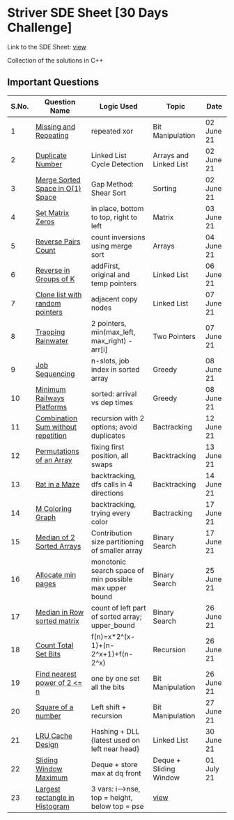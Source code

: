# Striver SDE Sheet [30 Days Challenge]

Link to the SDE Sheet: [view](https://docs.google.com/document/d/1SM92efk8oDl8nyVw8NHPnbGexTS9W-1gmTEYfEurLWQ/edit)

Collection of the solutions in C++

## Important Questions

S.No. | Question Name | Logic Used | Topic | Date |
------|---------------|------------|-------|------|
1 | [Missing and Repeating](https://github.com/vineethm1627/SDE_Sheet_Striver/blob/main/Day-01_Arrays/missing_repeating.cpp) | repeated xor | Bit Manipulation | 02 June 21 |
2 | [Duplicate Number](https://github.com/vineethm1627/SDE_Sheet_Striver/blob/main/Day-01_Arrays/duplicate_number.cpp) | Linked List Cycle Detection | Arrays and Linked List | 02 June 21 |
3 | [Merge Sorted Space in O(1) Space](https://github.com/vineethm1627/SDE_Sheet_Striver/blob/main/Day-01_Arrays/merge_sorted_arrays.cpp) | Gap Method: Shear Sort | Sorting | 02 June 21 |
4 | [Set Matrix Zeros](https://github.com/vineethm1627/SDE_Sheet_Striver/blob/main/Day-02_Arrays/set_matrix_zeros.cpp) | in place, bottom to top, right to left | Matrix | 03 June 21 |
5 | [Reverse Pairs Count](https://github.com/vineethm1627/SDE_Sheet_Striver/blob/main/Day-03_Arrays_Maths/reverse_pairs.cpp) | count inversions using merge sort | Arrays | 04 June 21 |
6 | [Reverse in Groups of K](https://github.com/vineethm1627/SDE_Sheet_Striver/blob/main/Day-06_LinkedList/reverse_groups_k.cpp) | addFirst, original and temp pointers | Linked List | 06 June 21 |
7 | [Clone list with random pointers](https://github.com/vineethm1627/SDE_Sheet_Striver/blob/main/Day-07_Two_Pointers/clone_list.cpp) | adjacent copy nodes | Linked List | 07 June 21 |
8 | [Trapping Rainwater](https://github.com/vineethm1627/SDE_Sheet_Striver/blob/main/Day-07_Two_Pointers/trapping_rainwater.cpp) | 2 pointers, min(max_left, max_right) - arr[i] | Two Pointers | 07 June 21 | 
9 | [Job Sequencing](https://github.com/vineethm1627/SDE_Sheet_Striver/blob/main/Day-08_Greedy/job_sequencing.cpp) | n-slots, job index in sorted array | Greedy | 08 June 21 |
10 | [Minimum Railways Platforms](https://github.com/vineethm1627/SDE_Sheet_Striver/blob/main/Day-08_Greedy/min_platforms_railway.cpp) | sorted: arrival vs dep times | Greedy | 08 June 21 |
11 | [Combination Sum without repetition](https://github.com/vineethm1627/SDE_Sheet_Striver/blob/main/Day-09_Recursion/combination_sum_without_rep.cpp) | recursion with 2 options; avoid duplicates | Bactracking | 12 June 21 |
12 | [Permutations of an Array](https://github.com/vineethm1627/SDE_Sheet_Striver/blob/main/Day-10_Backtracking/print_permutations.cpp) | fixing first position, all swaps | Backtracking | 13 June 21 |
13 | [Rat in a Maze](https://github.com/vineethm1627/SDE_Sheet_Striver/blob/main/Day-10_Backtracking/rat_maze.cpp) | backtracking, dfs calls in 4 directions | Backtracking | 14 June 21 |
14 | [M Coloring Graph](https://github.com/vineethm1627/SDE_Sheet_Striver/blob/main/Day-10_Backtracking/M_coloring.cpp) | backtracking, trying every color | Bactracking | 17 June 21 |
15 | [Median of 2 Sorted Arrays](https://github.com/vineethm1627/SDE_Sheet_Striver/blob/main/Day-11_Binary_Search/median_2_sortedArrays.cpp) | Contribution size partitioning of smaller array | Binary Search | 17 June 21 |
16 | [Allocate min pages](https://github.com/vineethm1627/SDE_Sheet_Striver/blob/main/Day-11_Binary_Search/allocate_min_pages.cpp) | monotonic search space of min possible max upper bound | Binary Search | 25 June 21 |
17 | [Median in Row sorted matrix](https://github.com/vineethm1627/SDE_Sheet_Striver/blob/main/Day-11_Binary_Search/median_row_sorted.cpp) | count of left part of sorted array; upper_bound | Binary Search | 26 June 21 |
18 | [Count Total Set Bits](https://github.com/vineethm1627/SDE_Sheet_Striver/blob/main/Day-12_Bit_Manipulation/count_total_set_bits.cpp) | f(n)=x*2^(x-1)+(n-2^x+1)+f(n-2^x) | Recursion | 26 June 21 |
19 | [Find nearest power of 2 <= n](https://github.com/vineethm1627/SDE_Sheet_Striver/blob/main/Day-12_Bit_Manipulation/find_MSB.cpp) | one by one set all the bits | Bit Manipulation | 26 June 21 |
20 | [Square of a number](https://github.com/vineethm1627/SDE_Sheet_Striver/blob/main/Day-12_Bit_Manipulation/square_bit.cpp) | Left shift + recursion | Bit Manipulation | 27 June 21 |
21 | [LRU Cache Design](https://github.com/vineethm1627/SDE_Sheet_Striver/blob/main/Day-14_Stacks/LRU_cache.cpp) | Hashing + DLL {latest used on left near head} | Linked List | 30 June 21 |
22 | [Sliding Window Maximum](https://github.com/vineethm1627/SDE_Sheet_Striver/blob/main/Day-14_Stacks/sliding_window_max.cpp) | Deque + store max at dq front | Deque + Sliding Window | 01 July 21 |
23 | [Largest rectangle in Histogram](https://github.com/vineethm1627/SDE_Sheet_Striver/blob/main/Day-14_Stacks/largest_rectangle_histogram_2.cpp) | 3 vars: i-->nse, top = height, below top = pse | [view](largest_rectangle_histogram_2.cpp)